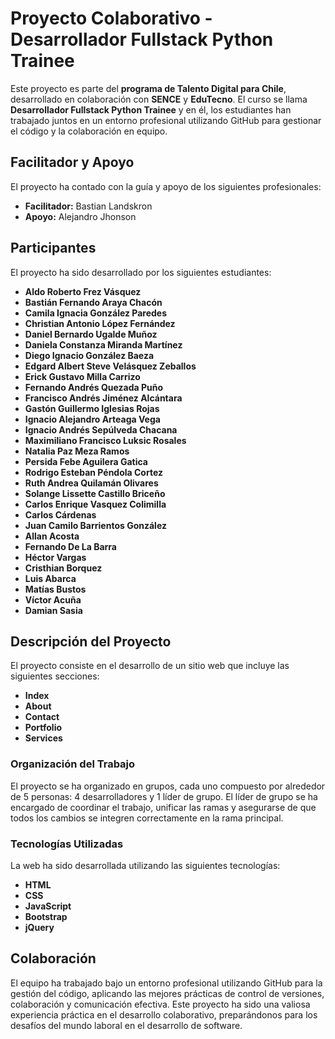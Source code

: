 # Proyecto Colaborativo - Desarrollador Fullstack Python Trainee

Este proyecto es parte del **programa de Talento Digital para Chile**, desarrollado en colaboración con **SENCE** y **EduTecno**. El curso se llama **Desarrollador Fullstack Python Trainee** y en él, los estudiantes han trabajado juntos en un entorno profesional utilizando GitHub para gestionar el código y la colaboración en equipo.

## Facilitador y Apoyo

El proyecto ha contado con la guía y apoyo de los siguientes profesionales:

- **Facilitador:** Bastian Landskron
- **Apoyo:** Alejandro Jhonson

## Participantes

El proyecto ha sido desarrollado por los siguientes estudiantes:

- **Aldo Roberto Frez Vásquez**
- **Bastián Fernando Araya Chacón**
- **Camila Ignacia González Paredes**
- **Christian Antonio López Fernández**
- **Daniel Bernardo Ugalde Muñoz**
- **Daniela Constanza Miranda Martínez**
- **Diego Ignacio González Baeza**
- **Edgard Albert Steve Velásquez Zeballos**
- **Erick Gustavo Milla Carrizo**
- **Fernando Andrés Quezada Puño**
- **Francisco Andrés Jiménez Alcántara**
- **Gastón Guillermo Iglesias Rojas**
- **Ignacio Alejandro Arteaga Vega**
- **Ignacio Andrés Sepúlveda Chacana**
- **Maximiliano Francisco Luksic Rosales**
- **Natalia Paz Meza Ramos**
- **Persida Febe Aguilera Gatica**
- **Rodrigo Esteban Péndola Cortez**
- **Ruth Andrea Quilamán Olivares**
- **Solange Lissette Castillo Briceño**
- **Carlos Enrique Vasquez Colimilla**
- **Carlos Cárdenas**
- **Juan Camilo Barrientos González**
- **Allan Acosta**
- **Fernando De La Barra**
- **Héctor Vargas**
- **Cristhian Borquez**
- **Luis Abarca**
- **Matías Bustos**
- **Víctor Acuña**
- **Damian Sasia**

## Descripción del Proyecto

El proyecto consiste en el desarrollo de un sitio web que incluye las siguientes secciones:

- **Index**
- **About**
- **Contact**
- **Portfolio**
- **Services**

### Organización del Trabajo

El proyecto se ha organizado en grupos, cada uno compuesto por alrededor de 5 personas: 4 desarrolladores y 1 líder de grupo. El líder de grupo se ha encargado de coordinar el trabajo, unificar las ramas y asegurarse de que todos los cambios se integren correctamente en la rama principal.

### Tecnologías Utilizadas

La web ha sido desarrollada utilizando las siguientes tecnologías:

- **HTML**
- **CSS**
- **JavaScript**
- **Bootstrap**
- **jQuery**

## Colaboración

El equipo ha trabajado bajo un entorno profesional utilizando GitHub para la gestión del código, aplicando las mejores prácticas de control de versiones, colaboración y comunicación efectiva. Este proyecto ha sido una valiosa experiencia práctica en el desarrollo colaborativo, preparándonos para los desafíos del mundo laboral en el desarrollo de software.
